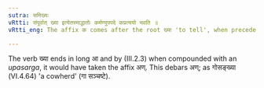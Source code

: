 ```yaml
---
sutra: समिख्यः
vRtti: संपूर्वात् ख्या इत्येतस्माद्धातोः कर्मण्युपपदे कप्रत्ययो भवति ॥
vRtti_eng: The affix क comes after the root ख्या 'to tell', when preceded by the preposition सम्, and when the object is in composition with it.

---
```

The verb ख्या ends in long आ and by (III.2.3) when compounded with an _upasarga_, it would have taken the affix अण्. This debars अण्; as गोसङ्ख्या (VI.4.64) 'a cowherd' (गा सञ्चष्टे).